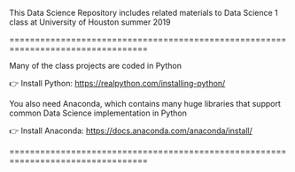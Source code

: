 This Data Science Repository includes related materials to Data Science 1 class at University of Houston summer 2019

=================================================================================

Many of the class projects are coded in Python 

👉 Install Python:  https://realpython.com/installing-python/

You also need Anaconda, which contains many huge libraries that support common Data Science implementation in Python 

👉 Install Anaconda: https://docs.anaconda.com/anaconda/install/

=================================================================================
